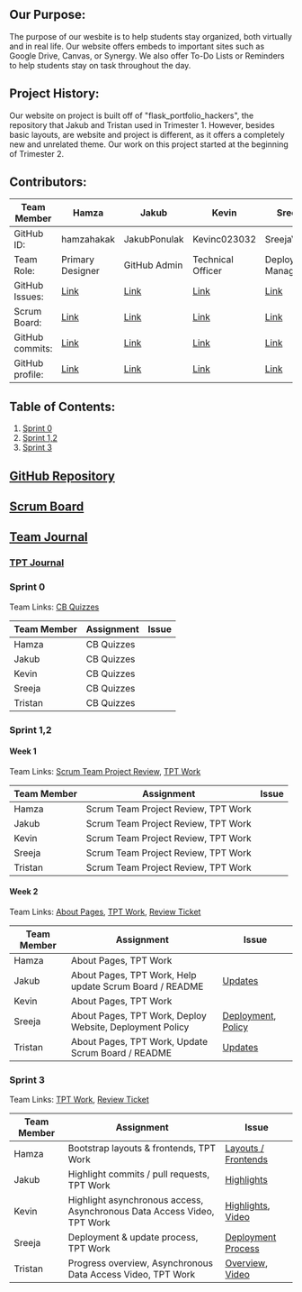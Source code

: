 ## Our Purpose:
The purpose of our wesbite is to help students stay organized, both virtually and in real life. Our website offers embeds to important sites such as Google Drive, Canvas, or Synergy. We also offer To-Do Lists or Reminders to help students stay on task throughout the day.
## Project History:
Our website on project is built off of "flask_portfolio_hackers", the repository that Jakub and Tristan used in Trimester 1. However, besides basic layouts, are website and project is different, as it offers a completely new and unrelated theme. Our work on this project started at the beginning of Trimester 2.
## Contributors:

Team Member | Hamza | Jakub | Kevin | Sreeja | Tristan |
--- | --- | --- | --- | --- | ---
GitHub ID: | hamzahakak | JakubPonulak | Kevinc023032 | SreejaVad | senTristanC |
Team Role: | Primary Designer | GitHub Admin | Technical Officer | Deployment Manager | Scrum Master |
GitHub Issues: | [Link](https://github.com/JakubPonulak/5_hackers/issues/assigned/hamzahakak) | [Link](https://github.com/JakubPonulak/5_hackers/issues/assigned/JakubPonulak) | [Link](https://github.com/JakubPonulak/5_hackers/issues/assigned/Kevinc023032) | [Link](https://github.com/JakubPonulak/5_hackers/issues/assigned/SreejaVad) | [Link](https://github.com/JakubPonulak/5_hackers/issues/assigned/senTristanC)
Scrum Board: | [Link](https://github.com/JakubPonulak/5_hackers/projects/1?card_filter_query=assignee%3Ahamzahakak)| [Link](https://github.com/JakubPonulak/5_hackers/projects/1?card_filter_query=assignee%3AJakubPonulak) | [Link](https://github.com/JakubPonulak/5_hackers/projects/1?card_filter_query=assignee%3AKevinc023032) | [Link](https://github.com/JakubPonulak/5_hackers/projects/1?card_filter_query=assignee%3ASreejaVad) | [Link](https://github.com/JakubPonulak/5_hackers/projects/1?card_filter_query=assignee%3AsenTristanC)
GitHub commits: | [Link](https://github.com/JakubPonulak/5_hackers/commits?author=hamzahakak) | [Link](https://github.com/JakubPonulak/5_hackers/commits?author=JakubPonulak) | [Link](https://github.com/JakubPonulak/5_hackers/commits?author=Kevinc023032) | [Link](https://github.com/JakubPonulak/5_hackers/commits?author=SreejaVad) | [Link](https://github.com/JakubPonulak/5_hackers/commits?author=senTristanC)
GitHub profile: | [Link](https://github.com/anika1sharma1) | [Link](https://github.com/JakubPonulak) | [Link](https://github.com/Kevinc023032) | [Link](https://github.com/SreejaVad) | [Link](https://github.com/senTristanC)

## Table of Contents:
1. [Sprint 0](https://github.com/JakubPonulak/5_hackers/blob/main/README.md#sprint-0)
2. [Sprint 1,2](https://github.com/JakubPonulak/5_hackers/blob/main/README.md#sprint-12)
3. [Sprint 3](https://github.com/JakubPonulak/5_hackers/blob/main/README.md#sprint-3)

## [GitHub Repository](https://github.com/JakubPonulak/5_hackers)
## [Scrum Board](https://github.com/JakubPonulak/5_hackers/projects/1)
## [Team Journal](https://docs.google.com/presentation/d/18iga0TGCSFYNBifNM4t4W3cC2LTcPm3Q6XIjjuCpFjA/edit?usp=sharing)
### [TPT Journal](https://docs.google.com/presentation/d/1AT39h9CxG4NIHYyiUUC_T8nwjfJDg2KpHYwVhEW2vXw/edit?usp=sharing)
### Sprint 0
Team Links: [CB Quizzes](https://github.com/JakubPonulak/5_hackers/issues/6)

Team Member | Assignment | Issue |
--- | --- | --- 
Hamza | CB Quizzes | |
Jakub | CB Quizzes | |
Kevin | CB Quizzes | |
Sreeja | CB Quizzes | |
Tristan | CB Quizzes | |

### Sprint 1,2
#### Week 1
Team Links: [Scrum Team Project Review](https://github.com/JakubPonulak/5_hackers/issues/7), [TPT Work](https://github.com/JakubPonulak/5_hackers/issues/8)

Team Member | Assignment | Issue |
--- | --- | --- 
Hamza | Scrum Team Project Review, TPT Work | |
Jakub | Scrum Team Project Review, TPT Work | |
Kevin | Scrum Team Project Review, TPT Work | |
Sreeja | Scrum Team Project Review, TPT Work | |
Tristan | Scrum Team Project Review, TPT Work | |

#### Week 2
Team Links: [About Pages](https://github.com/JakubPonulak/5_hackers/issues/1), [TPT Work](https://github.com/JakubPonulak/5_hackers/issues/9), [Review Ticket](https://github.com/JakubPonulak/5_hackers/issues/21)

Team Member | Assignment | Issue |
--- | --- | --- 
Hamza | About Pages, TPT Work | |
Jakub | About Pages, TPT Work, Help update Scrum Board / README | [Updates](https://github.com/JakubPonulak/5_hackers/issues/23) |
Kevin | About Pages, TPT Work | |
Sreeja | About Pages, TPT Work, Deploy Website, Deployment Policy |[Deployment](https://github.com/JakubPonulak/5_hackers/issues/10), [Policy](https://github.com/JakubPonulak/5_hackers/issues/23) |
Tristan | About Pages, TPT Work, Update Scrum Board / README | [Updates](https://github.com/JakubPonulak/5_hackers/issues/23) |

### Sprint 3
Team Links: [TPT Work](https://github.com/JakubPonulak/5_hackers/issues/16), [Review Ticket](https://github.com/JakubPonulak/5_hackers/issues/32)

Team Member | Assignment | Issue |
--- | --- | --- 
Hamza | Bootstrap layouts & frontends, TPT Work | [Layouts / Frontends](https://github.com/JakubPonulak/5_hackers/issues/11) |
Jakub | Highlight commits / pull requests, TPT Work | [Highlights](https://github.com/JakubPonulak/5_hackers/issues/15) |
Kevin | Highlight asynchronous access, Asynchronous Data Access Video, TPT Work | [Highlights](https://github.com/JakubPonulak/5_hackers/issues/13), [Video](https://github.com/JakubPonulak/5_hackers/issues/17) |
Sreeja | Deployment & update process, TPT Work | [Deployment Process](https://github.com/JakubPonulak/5_hackers/issues/14) |
Tristan | Progress overview, Asynchronous Data Access Video, TPT Work | [Overview](https://github.com/JakubPonulak/5_hackers/issues/12), [Video](https://github.com/JakubPonulak/5_hackers/issues/17) |
